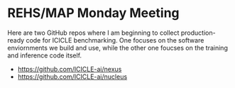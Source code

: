 # REHS/MAP Monday Meeting
Here are two GitHub repos where I am beginning to collect production-ready code for ICICLE benchmarking. One focuses on the software enviornments we build and use, while the other one foucses on the training and inference code itself. 
- https://github.com/ICICLE-ai/nexus
- https://github.com/ICICLE-ai/nucleus

